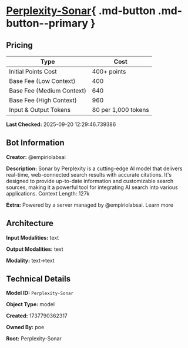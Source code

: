 # [Perplexity-Sonar](https://poe.com/Perplexity-Sonar){ .md-button .md-button--primary }

## Pricing

| Type | Cost |
|------|------|
| Initial Points Cost | 400+ points |
| Base Fee (Low Context) | 400 |
| Base Fee (Medium Context) | 640 |
| Base Fee (High Context) | 960 |
| Input & Output Tokens | 80 per 1,000 tokens |

**Last Checked:** 2025-09-20 12:29:46.739386


## Bot Information

**Creator:** @empiriolabsai

**Description:** Sonar by Perplexity is a cutting-edge AI model that delivers real-time, web-connected search results with accurate citations. It's designed to provide up-to-date information and customizable search sources, making it a powerful tool for integrating AI search into various applications. Context Length: 127k

**Extra:** Powered by a server managed by @empiriolabsai. Learn more


## Architecture

**Input Modalities:** text

**Output Modalities:** text

**Modality:** text->text


## Technical Details

**Model ID:** `Perplexity-Sonar`

**Object Type:** model

**Created:** 1737790362317

**Owned By:** poe

**Root:** Perplexity-Sonar
